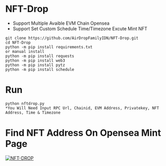 # NFT-Drop
- Support Multiple Avaible EVM Chain Opensea
- Support Set Custom Schedule Time/Timezone Excute Mint NFT
```
git clone https://github.com/AirDropFamilyIDN/NFT-Drop.git
cd NFT-Drop
python -m pip install requirements.txt
or manual install
python -m pip install requests
python -m pip install web3
python -m pip install pytz
python -m pip install schedule
```
# Run
```
python nftdrop.py
*You Will Need Input RPC Url, Chainid, EVM Address, Privatekey, NFT Address, Time & Timezone
```
# Find NFT Address On Opensea Mint Page
[![NFT-DROP](https://img001.prntscr.com/file/img001/fqQkxMJWQNyV9bnq_kiFuA.png)](https://github.com/AirDropFamilyIDN/NFT-Drop)
